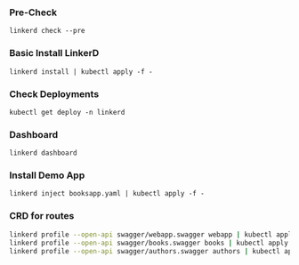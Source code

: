 ### Pre-Check
`linkerd check --pre`

### Basic Install LinkerD
`linkerd install | kubectl apply -f -`

### Check Deployments
`kubectl get deploy -n linkerd`

### Dashboard
`linkerd dashboard`

### Install Demo App
`linkerd inject booksapp.yaml | kubectl apply -f -`

### CRD for routes
```bash
linkerd profile --open-api swagger/webapp.swagger webapp | kubectl apply -f -
linkerd profile --open-api swagger/books.swagger books | kubectl apply -f -
linkerd profile --open-api swagger/authors.swagger authors | kubectl apply -f -
```